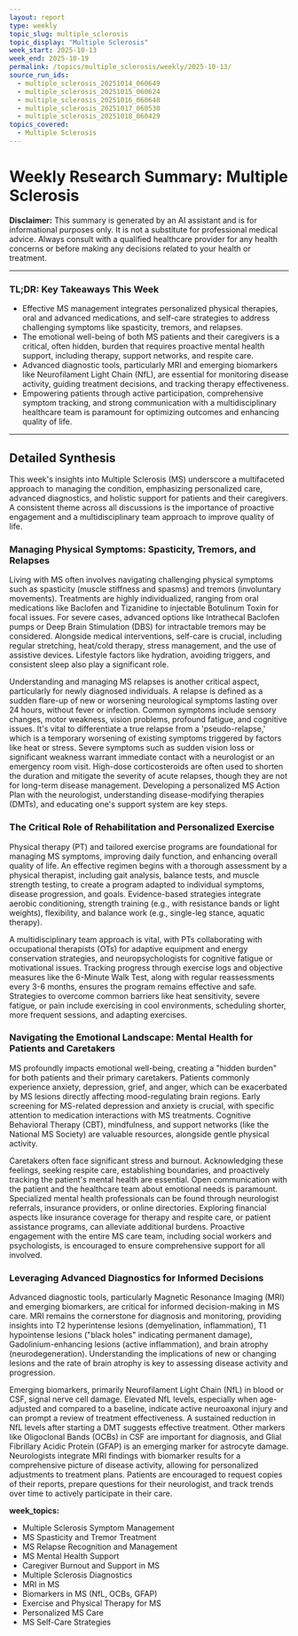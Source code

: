 ```yaml
---
layout: report
type: weekly
topic_slug: multiple_sclerosis
topic_display: "Multiple Sclerosis"
week_start: 2025-10-13
week_end: 2025-10-19
permalink: /topics/multiple_sclerosis/weekly/2025-10-13/
source_run_ids:
  - multiple_sclerosis_20251014_060649
  - multiple_sclerosis_20251015_060624
  - multiple_sclerosis_20251016_060648
  - multiple_sclerosis_20251017_060530
  - multiple_sclerosis_20251018_060429
topics_covered:
  - Multiple Sclerosis
---
```


# Weekly Research Summary: Multiple Sclerosis

**Disclaimer:** This summary is generated by an AI assistant and is for informational purposes only. It is not a substitute for professional medical advice. Always consult with a qualified healthcare provider for any health concerns or before making any decisions related to your health or treatment.

---

### **TL;DR: Key Takeaways This Week**

-   Effective MS management integrates personalized physical therapies, oral and advanced medications, and self-care strategies to address challenging symptoms like spasticity, tremors, and relapses.
-   The emotional well-being of both MS patients and their caregivers is a critical, often hidden, burden that requires proactive mental health support, including therapy, support networks, and respite care.
-   Advanced diagnostic tools, particularly MRI and emerging biomarkers like Neurofilament Light Chain (NfL), are essential for monitoring disease activity, guiding treatment decisions, and tracking therapy effectiveness.
-   Empowering patients through active participation, comprehensive symptom tracking, and strong communication with a multidisciplinary healthcare team is paramount for optimizing outcomes and enhancing quality of life.

---

## Detailed Synthesis

This week's insights into Multiple Sclerosis (MS) underscore a multifaceted approach to managing the condition, emphasizing personalized care, advanced diagnostics, and holistic support for patients and their caregivers. A consistent theme across all discussions is the importance of proactive engagement and a multidisciplinary team approach to improve quality of life.

### Managing Physical Symptoms: Spasticity, Tremors, and Relapses

Living with MS often involves navigating challenging physical symptoms such as spasticity (muscle stiffness and spasms) and tremors (involuntary movements). Treatments are highly individualized, ranging from oral medications like Baclofen and Tizanidine to injectable Botulinum Toxin for focal issues. For severe cases, advanced options like Intrathecal Baclofen pumps or Deep Brain Stimulation (DBS) for intractable tremors may be considered. Alongside medical interventions, self-care is crucial, including regular stretching, heat/cold therapy, stress management, and the use of assistive devices. Lifestyle factors like hydration, avoiding triggers, and consistent sleep also play a significant role.

Understanding and managing MS relapses is another critical aspect, particularly for newly diagnosed individuals. A relapse is defined as a sudden flare-up of new or worsening neurological symptoms lasting over 24 hours, without fever or infection. Common symptoms include sensory changes, motor weakness, vision problems, profound fatigue, and cognitive issues. It's vital to differentiate a true relapse from a 'pseudo-relapse,' which is a temporary worsening of existing symptoms triggered by factors like heat or stress. Severe symptoms such as sudden vision loss or significant weakness warrant immediate contact with a neurologist or an emergency room visit. High-dose corticosteroids are often used to shorten the duration and mitigate the severity of acute relapses, though they are not for long-term disease management. Developing a personalized MS Action Plan with the neurologist, understanding disease-modifying therapies (DMTs), and educating one's support system are key steps.

### The Critical Role of Rehabilitation and Personalized Exercise

Physical therapy (PT) and tailored exercise programs are foundational for managing MS symptoms, improving daily function, and enhancing overall quality of life. An effective regimen begins with a thorough assessment by a physical therapist, including gait analysis, balance tests, and muscle strength testing, to create a program adapted to individual symptoms, disease progression, and goals. Evidence-based strategies integrate aerobic conditioning, strength training (e.g., with resistance bands or light weights), flexibility, and balance work (e.g., single-leg stance, aquatic therapy).

A multidisciplinary team approach is vital, with PTs collaborating with occupational therapists (OTs) for adaptive equipment and energy conservation strategies, and neuropsychologists for cognitive fatigue or motivational issues. Tracking progress through exercise logs and objective measures like the 6-Minute Walk Test, along with regular reassessments every 3-6 months, ensures the program remains effective and safe. Strategies to overcome common barriers like heat sensitivity, severe fatigue, or pain include exercising in cool environments, scheduling shorter, more frequent sessions, and adapting exercises.

### Navigating the Emotional Landscape: Mental Health for Patients and Caretakers

MS profoundly impacts emotional well-being, creating a "hidden burden" for both patients and their primary caretakers. Patients commonly experience anxiety, depression, grief, and anger, which can be exacerbated by MS lesions directly affecting mood-regulating brain regions. Early screening for MS-related depression and anxiety is crucial, with specific attention to medication interactions with MS treatments. Cognitive Behavioral Therapy (CBT), mindfulness, and support networks (like the National MS Society) are valuable resources, alongside gentle physical activity.

Caretakers often face significant stress and burnout. Acknowledging these feelings, seeking respite care, establishing boundaries, and proactively tracking the patient's mental health are essential. Open communication with the patient and the healthcare team about emotional needs is paramount. Specialized mental health professionals can be found through neurologist referrals, insurance providers, or online directories. Exploring financial aspects like insurance coverage for therapy and respite care, or patient assistance programs, can alleviate additional burdens. Proactive engagement with the entire MS care team, including social workers and psychologists, is encouraged to ensure comprehensive support for all involved.

### Leveraging Advanced Diagnostics for Informed Decisions

Advanced diagnostic tools, particularly Magnetic Resonance Imaging (MRI) and emerging biomarkers, are critical for informed decision-making in MS care. MRI remains the cornerstone for diagnosis and monitoring, providing insights into T2 hyperintense lesions (demyelination, inflammation), T1 hypointense lesions ("black holes" indicating permanent damage), Gadolinium-enhancing lesions (active inflammation), and brain atrophy (neurodegeneration). Understanding the implications of new or changing lesions and the rate of brain atrophy is key to assessing disease activity and progression.

Emerging biomarkers, primarily Neurofilament Light Chain (NfL) in blood or CSF, signal nerve cell damage. Elevated NfL levels, especially when age-adjusted and compared to a baseline, indicate active neuroaxonal injury and can prompt a review of treatment effectiveness. A sustained reduction in NfL levels after starting a DMT suggests effective treatment. Other markers like Oligoclonal Bands (OCBs) in CSF are important for diagnosis, and Glial Fibrillary Acidic Protein (GFAP) is an emerging marker for astrocyte damage. Neurologists integrate MRI findings with biomarker results for a comprehensive picture of disease activity, allowing for personalized adjustments to treatment plans. Patients are encouraged to request copies of their reports, prepare questions for their neurologist, and track trends over time to actively participate in their care.

**week_topics:**
- Multiple Sclerosis Symptom Management
- MS Spasticity and Tremor Treatment
- MS Relapse Recognition and Management
- MS Mental Health Support
- Caregiver Burnout and Support in MS
- Multiple Sclerosis Diagnostics
- MRI in MS
- Biomarkers in MS (NfL, OCBs, GFAP)
- Exercise and Physical Therapy for MS
- Personalized MS Care
- MS Self-Care Strategies
